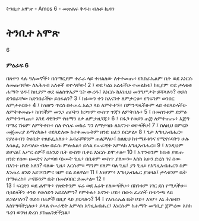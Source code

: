 ﻿
 ትንቢተ አሞጽ - Amos 6 - መጽሐፍ ቅዱስ ብሉይ ኪዳን
# ትንቢተ አሞጽ
6
### ምዕራፍ 6
በጽዮን ላሉ ዓለመኞች፥ በሰማርያም ተራራ ላይ ተዘልለው ለተቀመጡ፥ የእስራኤልም ቤት ወደ እነርሱ ለመጡባቸው ለአሕዛብ አለቆች ወዮላቸው!
2 ፤ ወደ ካልኔ አልፋችሁ ተመልከቱ፤ ከዚያም ወደ ታላቂቱ ሐማት ሂዱ፤ ከዚያም ወደ ፍልስጥኤም ጌት ውረዱ፤ እነርሱ ከእነዚህ መንግሥታት ይሻላሉን? ወይስ ድንበራቸው ከድንበራችሁ ይሰፋልን?
3 ፤ ክፉውን ቀን ከእናንተ ለምታርቁ፥ የግፍንም ወንበር ለምታቀርቡ፥
4 ፤ ከዝሆን ጥርስ በተሠራ አልጋ ላይ ለምትተኙ፥ በምንጣፋችሁም ላይ ተደላድላችሁ ለምትቀመጡ፥ ከበጎችም መንጋ ጠቦትን ከጋጥም ውስጥ ጥጃን ለምትበሉ፥
5 ፤ በመሰንቆም ድምፅ ለምትንጫጩ፥ እንደ ዳዊትም የዜማን ዕቃ ለምታዘጋጁ፥
6 ፤ በፋጋ የወይን ጠጅ ለምትጠጡ፥ እጅግ ባማረ ሽቱም ለምትቀቡ፥ ስለ ዮሴፍ መከራ ግን ለማታዝኑ ለእናንተ ወዮላችሁ!
7 ፤ ስለዚህ በምርኮ መጀመሪያ ይማረካሉ፥ ተደላድለው ከተቀመጡትም ዘንድ ዘፈን ይርቃል።
8 ፤ ጌታ እግዚአብሔር። የያዕቆብን ትዕቢት ተጸይፌአለሁ፥ አዳራሾቹንም ጠልቻለሁ፤ ስለዚህ ከተማይቱንና የሚኖሩባትን ሁሉ አሳልፌ እሰጣለሁ ብሎ በራሱ ምሎአል፥ ይላል የሠራዊት አምላክ እግዚአብሔር።
9 ፤ እንዲህም ይሆናል፤ አሥር ሰዎች በአንድ ቤት ውስጥ ቢቀሩ እነርሱ ይሞታሉ።
10 ፤ አጥንቱንም ከቤቱ ያወጡ ዘንድ የሰው ዘመድና አቃጣዩ ባነሡት ጊዜ፥ በቤቱም ውስጥ ያለውን። እስከ አሁን ድረስ ገና ሰው በአንተ ዘንድ አለን? ባለው ጊዜ፥ እርሱም። ማንም የለም ባለ ጊዜ፤ ያን ጊዜ። የእግዚአብሔርን ስም እንጠራ ዘንድ አይገባንምና ዝም በል ይለዋል።
11 ፤ እነሆም፥ እግዚአብሔር ያዝዛል፤ ታላቁንም ቤት በማፍረስ፥ ታናሹንም ቤት በመሰባበር ይመታል።
12 ፤  
13 ፤ ፍርድን ወደ ሐሞት፥ የጽድቅንም ፍሬ ወደ እሬት የለወጣችሁ፥ በከንቱም ነገር ደስ የሚላችሁ። በኃይላችን ቀንድ የወሰድን አይደለምን? የምትሉ፥ እናንተ ሆይ፥ በውኑ ፈረሶች በጭንጫ ላይ ይጋልባሉን? ወይስ በሬዎች በዚያ ላይ ያርሳሉን?
14 ፤ የእስራኤል ቤት ሆይ፥ እነሆ፥ እኔ ሕዝብን አስነሣባችኋለሁ፥ ይላል የሠራዊት አምላክ እግዚአብሔር፤ እነርሱም ከሐማት መግቢያ ጀምረው እስከ ዓረባ ወንዝ ድረስ ያስጨንቋችኋል። 
